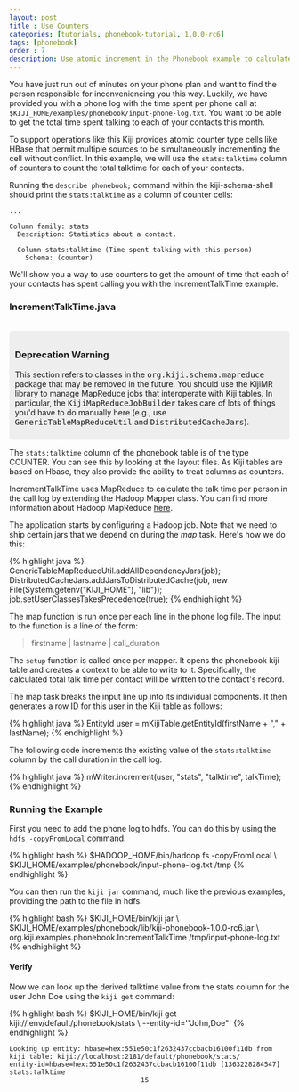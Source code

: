 ```yaml
---
layout: post
title : Use Counters
categories: [tutorials, phonebook-tutorial, 1.0.0-rc6]
tags: [phonebook]
order : 7
description: Use atomic increment in the Phonebook example to calculate talktime.
---
```


You have just run out of minutes on your phone plan and want to find the person responsible
for inconveniencing you this way. Luckily, we have provided you with a phone log with the
time spent per phone call at `$KIJI_HOME/examples/phonebook/input-phone-log.txt`. You want to
be able to get the total time spent talking to each of your contacts this month.

To support operations like this Kiji provides atomic counter type cells like HBase that
permit multiple sources to be simultaneously incrementing the cell without conflict. In
this example, we will use the `stats:talktime` column of counters to count the total
talktime for each of your contacts.

Running the `describe phonebook;` command within the kiji-schema-shell should print the
`stats:talktime` as a column of counter cells:

    ...

    Column family: stats
      Description: Statistics about a contact.

      Column stats:talktime (Time spent talking with this person)
        Schema: (counter)

We'll show you a way to use counters to get the amount of time that each of your contacts has
spent calling you with the IncrementTalkTime example.

### IncrementTalkTime.java


<div class="row">
  <div class="span2">&nbsp;</div>
  <div class="span8" style="background-color:#eee; border-radius: 6px; padding: 10px">
    <h3>Deprecation Warning</h3>
    <p>
      This section refers to classes in the <tt>org.kiji.schema.mapreduce</tt> package
      that may be removed in the future. You should use the KijiMR library to manage
      MapReduce jobs that interoperate with Kiji tables. In particular, the
      <tt>KijiMapReduceJobBuilder</tt> takes care of lots of things you'd have to do
      manually here (e.g., use <tt>GenericTableMapReduceUtil</tt> and
      <tt>DistributedCacheJars</tt>).
    </p>
  </div>
</div>

The `stats:talktime` column of the phonebook table is of the type COUNTER. You can see this by
looking at the layout files. As Kiji tables are based on Hbase, they also provide the ability to
treat columns as counters.

IncrementTalkTime uses MapReduce to calculate the talk time per person in the call log by
extending the Hadoop Mapper class. You can find more information about Hadoop MapReduce [here](http://hadoop.apache.org/).

The application starts by configuring a Hadoop job. Note that we need to ship certain jars
that we depend on during the *map* task. Here\'s how we do this:

{% highlight java %}
GenericTableMapReduceUtil.addAllDependencyJars(job);
DistributedCacheJars.addJarsToDistributedCache(job,
    new File(System.getenv("KIJI_HOME"), "lib"));
job.setUserClassesTakesPrecedence(true);
{% endhighlight %}

The map function is run once per each line in the phone log file. The input to the function
is a line of the form:

> firstname | lastname | call_duration

The `setup` function is called once per mapper. It opens the phonebook kiji table and creates
a context to be able to write to it. Specifically, the calculated total talk time per contact
will be written to the contact's record.

The map task breaks the input line up into its individual components. It then generates a row ID
for this user in the Kiji table as follows:

{% highlight java %}
EntityId user = mKijiTable.getEntityId(firstName + "," + lastName);
{% endhighlight %}

The following code increments the existing value of the `stats:talktime` column by the call
duration in the call log.

{% highlight java %}
mWriter.increment(user, "stats", "talktime", talkTime);
{% endhighlight %}

### Running the Example

First you need to add the phone log to hdfs. You can do this by using the `hdfs -copyFromLocal`
command.

<div class="userinput">
{% highlight bash %}
$HADOOP_HOME/bin/hadoop fs -copyFromLocal \
    $KIJI_HOME/examples/phonebook/input-phone-log.txt /tmp
{% endhighlight %}
</div>

You can then run the `kiji jar` command, much like the previous examples, providing the path
to the file in hdfs.

<div class="userinput">
{% highlight bash %}
$KIJI_HOME/bin/kiji jar \
    $KIJI_HOME/examples/phonebook/lib/kiji-phonebook-1.0.0-rc6.jar \
    org.kiji.examples.phonebook.IncrementTalkTime /tmp/input-phone-log.txt
{% endhighlight %}
</div>

#### Verify
Now we can look up the derived talktime value from the stats column for the user John Doe using the `kiji get` command:

<div class="userinput">
{% highlight bash %}
$KIJI_HOME/bin/kiji get kiji://.env/default/phonebook/stats \
    --entity-id='"John,Doe"'
{% endhighlight %}
</div>

    Looking up entity: hbase=hex:551e50c1f2632437ccbacb16100f11db from kiji table: kiji://localhost:2181/default/phonebook/stats/
    entity-id=hbase=hex:551e50c1f2632437ccbacb16100f11db [1363228284547] stats:talktime
                                     15

